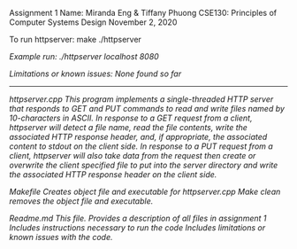 Assignment 1
Name: Miranda Eng & Tiffany Phuong
CSE130: Principles of Computer Systems Design
November 2, 2020

To run httpserver:
	make
	./httpserver <address> <port-number>

Example run:
	./httpserver localhost 8080

Limitations or known issues:
	None found so far

-------------------------------------------------

httpserver.cpp
	This program implements a single-threaded HTTP server that responds to GET and PUT commands to read and write files named by 10-characters in ASCII. In response to a GET request from a client, httpserver will detect a file name, read the file contents, write the associated HTTP response header, and, if appropriate, the associated content to stdout on the client side. In response to a PUT request from a client, httpserver will also take data from the request then create or overwrite the client specified file to put into the server directory and write the associated HTTP response header on the client side.

Makefile
	Creates object file and executable for httpserver.cpp
	Make clean removes the object file and executable.

Readme.md
	This file. Provides a description of all files in assignment 1
	Includes instructions necessary to run the code
	Includes limitations or known issues with the code.
